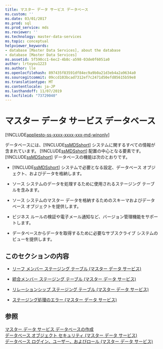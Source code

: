 ```yaml
---
title: マスター データ サービス データベース
ms.custom: ''
ms.date: 03/01/2017
ms.prod: sql
ms.prod_service: mds
ms.reviewer: ''
ms.technology: master-data-services
ms.topic: conceptual
helpviewer_keywords:
- database [Master Data Services], about the database
- database [Master Data Services]
ms.assetid: 5f590cc1-6ec2-4b8c-a598-03de0f6051a0
author: lrtoyou1223
ms.author: lle
ms.openlocfilehash: 897435f83591df84ec9a9b0a21d3eb4a2a9634a0
ms.sourcegitcommit: 09ccd103bcad7312ef7c2471d50efd85615b59e8
ms.translationtype: MT
ms.contentlocale: ja-JP
ms.lasthandoff: 11/07/2019
ms.locfileid: "73729040"
---
```

# <a name="master-data-services-database"></a>マスター データ サービス データベース

[!INCLUDE[appliesto-ss-xxxx-xxxx-xxx-md-winonly](../includes/appliesto-ss-xxxx-xxxx-xxx-md-winonly.md)]

  データベースには、[!INCLUDE[ssMDSshort](../includes/ssmdsshort-md.md)] システムに関するすべての情報が含まれています。 [!INCLUDE[ssMDSshort](../includes/ssmdsshort-md.md)] 配置の中心となる要素です。 [!INCLUDE[ssMDSshort](../includes/ssmdsshort-md.md)] データベースの機能は次のとおりです。  
  
-   [!INCLUDE[ssMDSshort](../includes/ssmdsshort-md.md)] システムで必要となる設定、データベース オブジェクト、およびデータを格納します。  
  
-   ソース システムのデータを処理するために使用されるステージング テーブルを含みます。  
  
-   ソース システムのマスター データを格納するためのスキーマおよびデータベース オブジェクトを提供します。  
  
-   ビジネス ルールの検証や電子メール通知など、バージョン管理機能をサポートします。  
  
-   データベースからデータを取得するために必要なサブスクライブ システムのビューを提供します。  
  
## <a name="in-this-section"></a>このセクションの内容  
  
-   [リーフ メンバー ステージング テーブル (マスター データ サービス)](../master-data-services/leaf-member-staging-table-master-data-services.md)  
  
-   [統合メンバー ステージング テーブル (マスター データ サービス)](../master-data-services/consolidated-member-staging-table-master-data-services.md)  
  
-   [リレーションシップ ステージング テーブル (マスター データ サービス)](../master-data-services/relationship-staging-table-master-data-services.md)  
  
-   [ステージング処理のエラー (マスター データ サービス)](../master-data-services/staging-process-errors-master-data-services.md)  
  
## <a name="see-also"></a>参照  
 [マスター データ サービス データベースの作成](../master-data-services/install-windows/create-a-master-data-services-database.md)   
 [データベース オブジェクト セキュリティ (マスター データ サービス)](../master-data-services/database-object-security-master-data-services.md)   
 [データベース ログイン、ユーザー、およびロール (マスター データ サービス)](../master-data-services/database-logins-users-and-roles-master-data-services.md)  
  
  
